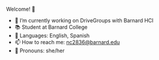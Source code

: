 Welcome! 👾

- 🔭 I’m currently working on DriveGroups with Barnard HCI
- 📚 Student at Barnard College
- 💬 Languages: English, Spanish
- 📫 How to reach me: nc2836@barnard.edu
- 🌱 Pronouns: she/her
